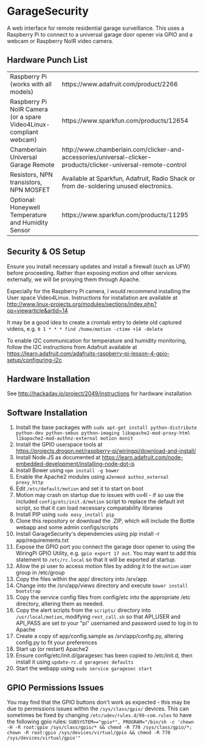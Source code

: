GarageSecurity
==============

A web interface for remote residential garage surveillance. This uses a Raspberry Pi to connect to a universal garage door opener via GPIO and a webcam or Raspberry NoIR video camera.

Hardware Punch List
-------------------

<table>
  <tr>
    <td>Raspberry Pi (works with all models)</td>
    <td>https://www.adafruit.com/product/2266</td>
  </tr>
  <tr>
    <td>Raspberry Pi NoIR Camera (or a spare Video4Linux-compliant webcam)</td>
    <td>https://www.sparkfun.com/products/12654</td>
  </tr>
  <tr>
    <td>Chamberlain Universal Garage Remote</td>
    <td>http://www.chamberlain.com/clicker-and-accessories/universal-clicker-products/clicker-universal-remote-control</td>
  </tr>
  <tr>
    <td>Resistors, NPN transistors, NPN MOSFET</td>
    <td>Available at Sparkfun, Adafruit, Radio Shack or from de-soldering unused electronics.</td>
  </tr>
  <tr>
    <td>Optional: Honeywell Temperature and Humidity Sensor</td>
    <td>https://www.sparkfun.com/products/11295</td>
  </tr>
</table>

Security & OS Setup
-------------------

Ensure you install necessary updates and install a firewall (such as UFW) before proceeding. Rather than exposing motion and other services externally, we will be proxying them through Apache.

Especially for the Raspberry Pi camera, I would recommend installing the User space Video4Linux. Instructions for installation are available at http://www.linux-projects.org/modules/sections/index.php?op=viewarticle&artid=14

It may be a good idea to create a crontab entry to delete old captured videos, e.g. `0 1 * * * find /home/motion -ctime +14 -delete`

To enable I2C communication for temperature and humidity monitoring, follow the I2C instructions from Adafruit available at https://learn.adafruit.com/adafruits-raspberry-pi-lesson-4-gpio-setup/configuring-i2c

Hardware Installation
---------------------

See http://hackaday.io/project/2049/instructions for hardware installation

Software Installation
---------------------

1. Install the base packages with `sudo apt-get install python-distribute python-dev python-smbus python-imaging libapache2-mod-proxy-html libapache2-mod-authnz-external motion monit`
2. Install the GPIO userspace tools at https://projects.drogon.net/raspberry-pi/wiringpi/download-and-install/
3. Install Node.JS as documented at https://learn.adafruit.com/node-embedded-development/installing-node-dot-js
4. Install Bower using `npm install -g bower`
5. Enable the Apache2 modules using `a2enmod authnz_external proxy_http`
6. Edit `/etc/default/motion` and set it to start on boot
7. Motion may crash on startup due to issues with uv4l - if so use the included `config/etc/init.d/motion` script to replace the default init script, so that it can load necessary compatability libraries
8. Install PIP using `sudo easy_install pip`
9. Clone this repository or download the .ZIP, which will include the Bottle webapp and some admin configs/scripts
10. Install GarageSecurity's dependencies using pip install -r app/requirements.txt
11. Expose the GPIO port you connect the garage door opener to using the WiringPi GPIO Utility, e.g. `gpio export 17 out`. You may want to add this statement to `/etc/rc.local` so that it will be exported at startup.
12. Allow the pi user to access motion files by adding it to the `motion` user group in /etc/group
13. Copy the files within the app/ directory into /srv/app
14. Change into the /srv/app/views directory and execute `bower install bootstrap`
15. Copy the service config files from config/etc into the appropriate /etc directory, altering them as needed.
16. Copy the alert scripts from the `scripts/` directory into `/usr/local/motion`, modifying `rest_call.sh` so that API_USER and API_PASS are set to your "pi" usernamed and password used to log in to Apache
17. Create a copy of app/config.sample as /srv/app/config.py, altering config.py to fit your preferences
18. Start up (or restart) Apache2
19. Ensure config/etc/init.d/garagesec has been copied to /etc/init.d, then install it using `update-rc.d garagesec defaults`
20. Start the webapp using `sudo service garagesec start`


GPIO Permissions Issues
-----------------------
You may find that the GPIO buttons don't work as expected - this may be due to permissions issues within the `/sys/class/gpio/` devices. This can sometimes be fixed by changing `/etc/udev/rules.d/99-com.rules` to have the following gpio rules: `SUBSYSTEM=="gpio*", PROGRAM="/bin/sh -c 'chown -H -R root:gpio /sys/class/gpio/* && chmod -R 770 /sys/class/gpio/*; chown -R root:gpio /sys/devices/virtual/gpio && chmod -R 770 /sys/devices/virtual/gpio'"`
